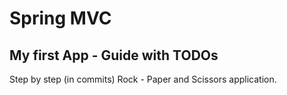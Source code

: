 # Spring MVC

## My first App - Guide with TODOs
Step by step (in commits) Rock - Paper and Scissors application.
